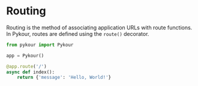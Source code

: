 # Routing

Routing is the method of associating application URLs with route functions.
In Pykour, routes are defined using the `route()` decorator.

```python
from pykour import Pykour

app = Pykour()

@app.route('/')
async def index():
    return {'message': 'Hello, World!'}
```

